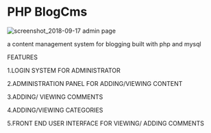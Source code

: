 # PHP BlogCms
![screenshot_2018-09-17 admin page](https://user-images.githubusercontent.com/27438491/45899071-266e0780-bddc-11e8-8966-0becb13fe389.png)

a content management system for blogging built with php and mysql

FEATURES


1.LOGIN SYSTEM FOR ADMINISTRATOR

2.ADMINISTRATION PANEL FOR ADDING/VIEWING CONTENT

3.ADDING/ VIEWING COMMENTS

4.ADDING/VIEWING CATEGORIES

5.FRONT END USER INTERFACE FOR VIEWING/ ADDING COMMENTS


